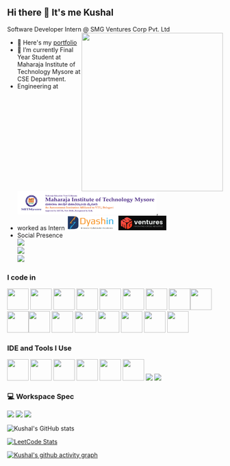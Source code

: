 ## Hi there 👋 It's me Kushal

Software Developer Intern @ SMG Ventures Corp Pvt. Ltd
<img align="right" width="330" height="370" src="https://media2.giphy.com/media/v1.Y2lkPTc5MGI3NjExOGtsb2V6aW84cDU3ZjdmY3h2c2lycWUyZTZwbDY0NWE5anpxcnF2OSZlcD12MV9pbnRlcm5hbF9naWZfYnlfaWQmY3Q9Zw/66M6ZwJkTLYikvhrqZ/giphy.gif">
- 🔭 Here's my [portfolio](https://kushalm-portfolio.vercel.app)                                                 
- 🌱 I’m currently Final Year Student at Maharaja Institute of Technology Mysore at CSE Department.
- Engineering at [<img src="https://github.com/Kushal7795/Kushal_Git/blob/3581d40c27a2045cecbb6583e25c6e34f39a029a/Screenshot%202025-10-22%20235434.png" height="54">](https://mitmysore.in/),
- worked as Intern [<img src="https://github.com/Kushal7795/Kushal_Git/blob/619e9a35e1d27735d5a84acab250aa4edb0a326d/Screenshot%202025-10-22%20225533.png" height="34">](https://dyashin.com/) [<img height="34" src="https://github.com/Kushal7795/Kushal_Git/blob/a06d74912e4f69c12fcf8cc934df7bece6ee30c0/Screenshot%202025-10-22%20234904.png">](https://smgventures.in/)
- Social Presence
<br /> [<img src="https://img.shields.io/badge/Twitter-1DA1F2?style=for-the-badge&logo=twitter&logoColor=white" />](https://x.com/KushalM74444037) <br /> [<img src="https://img.shields.io/badge/LinkedIn-0077B5?style=for-the-badge&logo=linkedin&logoColor=white" />](https://www.linkedin.com/in/kushal--m/) <br/> [<img src="https://img.shields.io/badge/instagram-d62976?style=for-the-badge&logo=instagram&logoColor=white" />](https://www.instagram.com/kushal8400/)

### I code in
<img height="50" width="50" src="https://img.icons8.com/color/48/000000/python.png" /> <img height="50" width="50" src="https://img.icons8.com/color/48/000000/c-programming.png" /> <img height="50" width="50" src="https://img.icons8.com/color/48/000000/c-plus-plus-logo.png" /> <img height="50" width="50" src="https://img.icons8.com/color/48/000000/java-coffee-cup-logo.png" /> <img height="50" width="50" src="https://img.icons8.com/color/48/000000/html-5.png" /> <img height="50" width="50" src="https://img.icons8.com/color/48/000000/css3.png" /> <img height="50" width="50" src="https://img.icons8.com/ios-glyphs/30/react.png"/> <img height="50" width="50" src="https://img.icons8.com/color/48/000000/bootstrap.png" /><img height="50" width="50" src="https://img.icons8.com/color/48/000000/javascript.png"/><img height="50" width="50" src="https://img.icons8.com/color/48/amazon-web-services.png"/><img height="50" width="50" src="https://img.icons8.com/fluency/48/tailwind_css.png"/> <img height="50" width="50" src="https://img.icons8.com/ios-filled/50/github.png"/> <img height="50" width="50" src="https://img.icons8.com/color/48/000000/google-firebase-console.png"/> 
<img height="50" width="50" src="https://img.icons8.com/color/48/000000/mysql-logo.png"/> <img height="50" width="50" src="https://img.icons8.com/color/48/000000/mongodb.png"/> <img height="50" width="50" src="https://img.icons8.com/color/48/000000/nodejs.png"/> <img height="50" width="50" src="https://img.icons8.com/external-tal-revivo-color-tal-revivo/24/external-framer-the-only-tool-you-need-to-create-interactive-designs-for-any-platform-logo-color-tal-revivo.png"/>

### IDE and Tools I Use
<img height="50" width="50" src="https://img.icons8.com/color/48/000000/visual-studio-code-2019.png"/> <img height="50" width="50" src="https://img.icons8.com/color/48/000000/pycharm.png"/> <img height="50" width="50" src="https://img.icons8.com/color/50/000000/git.png"/> <img height="50" width="50" src="https://img.icons8.com/dusk/64/000000/anaconda.png"/> <img height="50" width="50" src="https://img.icons8.com/doodle/48/000000/adobe-photoshop.png"/> <img height="50" width="50" src="https://img.icons8.com/color/48/000000/figma--v1.png"/> <img height="50" src="https://img.shields.io/badge/Netlify-00C7B7?style=for-the-badge&logo=netlify&logoColor=white"/> <img height="50" src="https://img.shields.io/badge/Adobe%20XD-FF61F6?style=for-the-badge&logo=Adobe%20XD&logoColor=white"/>


### 💻 Workspace Spec
<img height="30" src="https://img.icons8.com/color/48/windows-11.png"/> <img height="30" src="https://img.shields.io/badge/Intel-Core_i5_10th-0071C5?style=for-the-badge&logo=intel&logoColor=white"/>  <img height="30" src="https://img.shields.io/badge/NVIDIA-GTX1650-76B900?style=for-the-badge&logo=nvidia&logoColor=white"/> 

![Kushal's GitHub stats](https://github-readme-stats.vercel.app/api?username=Kushal7795&theme=dark&show_icons=true&&hide=issues,contribs)

[![LeetCode Stats](https://leetcard.jacoblin.cool/kushal8400?theme=dark&font=Arbutus%20Slab&ext=heatmap)](https://leetcode.com/u/kushal8400/)

[![Kushal's github activity graph](https://github-readme-activity-graph.vercel.app/graph?username=Kushal7795&bg_color=000000&color=8b949e&line=26a641&point=8b949e&area=true&hide_border=true)](https://github.com/Kushal7795/github-readme-activity-graph)
